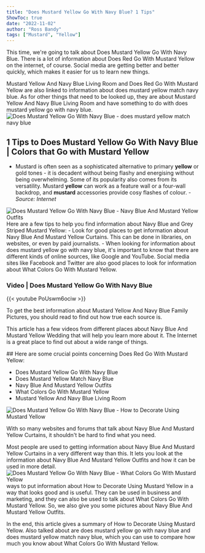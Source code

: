 ```yaml
---
title: "Does Mustard Yellow Go With Navy Blue? 1 Tips"
ShowToc: true 
date: "2022-11-02"
author: "Ross Bandy" 
tags: ["Mustard", "Yellow"]
---
```


	
This time, we're going to talk about Does Mustard Yellow Go With Navy Blue. There is a lot of information about Does Red Go With Mustard Yellow on the internet, of course. Social media are getting better and better quickly, which makes it easier for us to learn new things.

Mustard Yellow And Navy Blue Living Room and Does Red Go With Mustard Yellow are also linked to information about does mustard yellow match navy blue. As for other things that need to be looked up, they are about Mustard Yellow And Navy Blue Living Room and have something to do with does mustard yellow go with navy blue.
<img loading="lazy" src="http://media-cache-ak0.pinimg.com/736x/17/7d/a7/177da739c88ae9e48f8713485e08d8ae.jpg" onerror="this.onerror=null;this.src='https://blogger.googleusercontent.com/img/a/AVvXsEhe7F7TRXHtjiKvHb5vS7DmnxvpHiDyoYyYvm1nHB3Qp2_w3BnM6A2eq4v7FYxCC9bfZt3a9vIMtAYEKUiaDQbHMg-ViyGmRIj39MLp0bGFfgfYw1Dc9q_H-T0wiTm3l0Uq42dETrN9eC8aGJ9_IORZsxST1AcLR7np1koOfcc7tnHa4S8Mwz_xD9d0=s16000';" alt="Does Mustard Yellow Go With Navy Blue - does mustard yellow match navy blue" >

## 1 Tips to Does Mustard Yellow Go With Navy Blue | Colors that Go with Mustard Yellow
-   Mustard is often seen as a sophisticated alternative to primary **yellow** or gold tones - it is decadent without being flashy and energising without being overwhelming. Some of its popularity also comes from its versatility. Mustard **yellow** can work as a feature wall or a four-wall backdrop, and **mustard** accessories provide cosy flashes of colour. - <cite>Source: Internet</cite>


<img loading="lazy" src="https://cdn.decoist.com/wp-content/uploads/2014/07/Beautiful-teal-chaise-lounge-placed-in-a-living-room-with-navy-blue-walls.jpg" onerror="this.onerror=null;this.src='https://blogger.googleusercontent.com/img/a/AVvXsEhe7F7TRXHtjiKvHb5vS7DmnxvpHiDyoYyYvm1nHB3Qp2_w3BnM6A2eq4v7FYxCC9bfZt3a9vIMtAYEKUiaDQbHMg-ViyGmRIj39MLp0bGFfgfYw1Dc9q_H-T0wiTm3l0Uq42dETrN9eC8aGJ9_IORZsxST1AcLR7np1koOfcc7tnHa4S8Mwz_xD9d0=s16000';" alt="Does Mustard Yellow Go With Navy Blue - Navy Blue And Mustard Yellow Outfits" >
Here are a few tips to help you find information about Navy Blue and Grey Striped Mustard Yellow:
- Look for good places to get information about Navy Blue And Mustard Yellow Curtains. This can be done in libraries, on websites, or even by paid journalists.
- When looking for information about does mustard yellow go with navy blue, it's important to know that there are different kinds of online sources, like Google and YouTube. Social media sites like Facebook and Twitter are also good places to look for information about What Colors Go With Mustard Yellow.

### Video | Does Mustard Yellow Go With Navy Blue
{{< youtube PoUswm6ociw >}} 

To get the best information about Mustard Yellow And Navy Blue Family Pictures, you should read to find out how true each source is.

This article has a few videos from different places about Navy Blue And Mustard Yellow Wedding that will help you learn more about it. The Internet is a great place to find out about a wide range of things.
<script async="async" data-cfasync="false" src="//normallydemandedalter.com/fe63df3c5408708b15d8dc3d9b206b31/invoke.js"></script>
<div id="container-fe63df3c5408708b15d8dc3d9b206b31"></div>
## Here are some crucial points concerning Does Red Go With Mustard Yellow:

- Does Mustard Yellow Go With Navy Blue
- Does Mustard Yellow Match Navy Blue
- Navy Blue And Mustard Yellow Outfits
- What Colors Go With Mustard Yellow
- Mustard Yellow And Navy Blue Living Room

 <img loading="lazy" src="https://1.bp.blogspot.com/-PevigdP4hvA/XpXgJ8PfjDI/AAAAAAAABfw/LyCMKeOCEcsoxo5LsD_Tf39trv_QfcyCgCNcBGAsYHQ/s1600/Dark%2Bblue%2Bliving%2Broom%2Bideas%2Bwith%2Bgrey%2Bsofa.jpg" onerror="this.onerror=null;this.src='https://blogger.googleusercontent.com/img/a/AVvXsEhe7F7TRXHtjiKvHb5vS7DmnxvpHiDyoYyYvm1nHB3Qp2_w3BnM6A2eq4v7FYxCC9bfZt3a9vIMtAYEKUiaDQbHMg-ViyGmRIj39MLp0bGFfgfYw1Dc9q_H-T0wiTm3l0Uq42dETrN9eC8aGJ9_IORZsxST1AcLR7np1koOfcc7tnHa4S8Mwz_xD9d0=s16000';" alt="Does Mustard Yellow Go With Navy Blue - How to Decorate Using Mustard Yellow" >

With so many websites and forums that talk about Navy Blue And Mustard Yellow Curtains, it shouldn't be hard to find what you need.

Most people are used to getting information about Navy Blue And Mustard Yellow Curtains in a very different way than this. It lets you look at the information about Navy Blue And Mustard Yellow Outfits and how it can be used in more detail.
<img loading="lazy" src="https://i.pinimg.com/736x/17/42/a2/1742a27e330a9dc6334eb8a4727b2cd0--yellow-ties-blue-yellow.jpg" onerror="this.onerror=null;this.src='https://blogger.googleusercontent.com/img/a/AVvXsEhe7F7TRXHtjiKvHb5vS7DmnxvpHiDyoYyYvm1nHB3Qp2_w3BnM6A2eq4v7FYxCC9bfZt3a9vIMtAYEKUiaDQbHMg-ViyGmRIj39MLp0bGFfgfYw1Dc9q_H-T0wiTm3l0Uq42dETrN9eC8aGJ9_IORZsxST1AcLR7np1koOfcc7tnHa4S8Mwz_xD9d0=s16000';" alt="Does Mustard Yellow Go With Navy Blue - What Colors Go With Mustard Yellow" >
ways to put information about How to Decorate Using Mustard Yellow in a way that looks good and is useful. They can be used in business and marketing, and they can also be used to talk about What Colors Go With Mustard Yellow. So, we also give you some pictures about Navy Blue And Mustard Yellow Outfits.

In the end, this article gives a summary of How to Decorate Using Mustard Yellow. Also talked about are does mustard yellow go with navy blue and does mustard yellow match navy blue, which you can use to compare how much you know about What Colors Go With Mustard Yellow.
	
	

